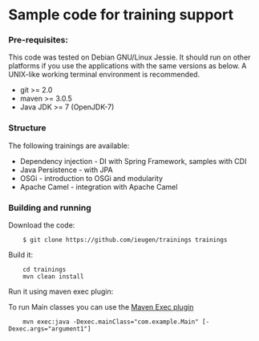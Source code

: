 Sample code for training support
================================

### Pre-requisites:

This code was tested on Debian GNU/Linux Jessie. It should run on other platforms if you use the applications with the
same versions as below. A UNIX-like working terminal environment is recommended.

* git >= 2.0
* maven >= 3.0.5
* Java JDK >= 7 (OpenJDK-7)

### Structure

The following trainings are available:

* Dependency injection - DI with Spring Framework, samples with CDI
* Java Persistence - with JPA
* OSGi - introduction to OSGi and modularity
* Apache Camel - integration with Apache Camel

### Building and running

Download the code:
```
    $ git clone https://github.com/ieugen/trainings trainings
```

Build it:
```
    cd trainings
    mvn clean install
```

Run it using maven exec plugin:

To run Main classes you can use the [Maven Exec plugin](http://mojo.codehaus.org/exec-maven-plugin/usage.html)
```
    mvn exec:java -Dexec.mainClass="com.example.Main" [-Dexec.args="argument1"]
```





